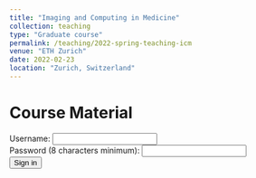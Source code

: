 ```yaml
---
title: "Imaging and Computing in Medicine"
collection: teaching
type: "Graduate course"
permalink: /teaching/2022-spring-teaching-icm
venue: "ETH Zurich"
date: 2022-02-23
location: "Zurich, Switzerland"
---
```



Course Material
======

<div>
  <label for="username">Username:</label>
  <input type="text" id="username" name="username" />
</div>

<div>
  <label for="pass">Password (8 characters minimum):</label>
  <input type="password" id="pass" name="password" minlength="8" required />
</div>

<input type="submit" value="Sign in" />

